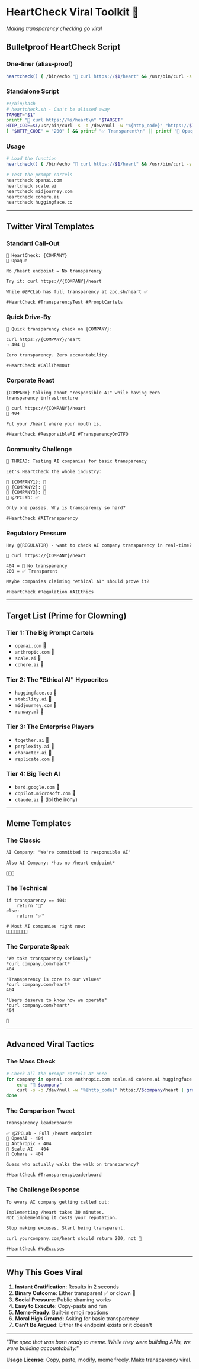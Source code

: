 # HeartCheck Viral Toolkit 🤡
*Making transparency checking go viral*

## Bulletproof HeartCheck Script

### One-liner (alias-proof)
```bash
heartcheck() { /bin/echo "💉 curl https://$1/heart" && /usr/bin/curl -s -o /dev/null -w "%{http_code}" "https://$1/heart" | /bin/grep -q "200" && /bin/echo "✅ Transparent" || /bin/echo "🤡 Opaque"; }
```

### Standalone Script
```bash
#!/bin/bash
# heartcheck.sh - Can't be aliased away
TARGET="$1"
printf "💉 curl https://%s/heart\n" "$TARGET"
HTTP_CODE=$(/usr/bin/curl -s -o /dev/null -w "%{http_code}" "https://$TARGET/heart")
[ "$HTTP_CODE" = "200" ] && printf "✅ Transparent\n" || printf "🤡 Opaque\n"
```

### Usage
```bash
# Load the function
heartcheck() { /bin/echo "💉 curl https://$1/heart" && /usr/bin/curl -s -o /dev/null -w "%{http_code}" "https://$1/heart" | /bin/grep -q "200" && /bin/echo "✅ Transparent" || /bin/echo "🤡 Opaque"; }

# Test the prompt cartels
heartcheck openai.com
heartcheck scale.ai
heartcheck midjourney.com
heartcheck cohere.ai
heartcheck huggingface.co
```

---

## Twitter Viral Templates

### Standard Call-Out
```
💉 HeartCheck: {COMPANY}
🤡 Opaque

No /heart endpoint = No transparency 

Try it: curl https://{COMPANY}/heart

While @ZPCLab has full transparency at zpc.sh/heart ✅

#HeartCheck #TransparencyTest #PromptCartels
```

### Quick Drive-By
```
💉 Quick transparency check on {COMPANY}:

curl https://{COMPANY}/heart
→ 404 🤡

Zero transparency. Zero accountability.

#HeartCheck #CallThemOut
```

### Corporate Roast
```
{COMPANY} talking about "responsible AI" while having zero transparency infrastructure 

💉 curl https://{COMPANY}/heart
🤡 404

Put your /heart where your mouth is.

#HeartCheck #ResponsibleAI #TransparencyOrGTFO
```

### Community Challenge
```
🧵 THREAD: Testing AI companies for basic transparency

Let's HeartCheck the whole industry:

💉 {COMPANY1}: 🤡
💉 {COMPANY2}: 🤡  
💉 {COMPANY3}: 🤡
💉 @ZPCLab: ✅

Only one passes. Why is transparency so hard?

#HeartCheck #AITransparency
```

### Regulatory Pressure
```
Hey @{REGULATOR} - want to check AI company transparency in real-time?

💉 curl https://{COMPANY}/heart

404 = 🤡 No transparency
200 = ✅ Transparent

Maybe companies claiming "ethical AI" should prove it?

#HeartCheck #Regulation #AIEthics
```

---

## Target List (Prime for Clowning)

### Tier 1: The Big Prompt Cartels
- `openai.com` 🤡
- `anthropic.com` 🤡
- `scale.ai` 🤡
- `cohere.ai` 🤡

### Tier 2: The "Ethical AI" Hypocrites  
- `huggingface.co` 🤡
- `stability.ai` 🤡
- `midjourney.com` 🤡
- `runway.ml` 🤡

### Tier 3: The Enterprise Players
- `together.ai` 🤡
- `perplexity.ai` 🤡
- `character.ai` 🤡
- `replicate.com` 🤡

### Tier 4: Big Tech AI
- `bard.google.com` 🤡
- `copilot.microsoft.com` 🤡
- `claude.ai` 🤡 (lol the irony)

---

## Meme Templates

### The Classic
```
AI Company: "We're committed to responsible AI"

Also AI Company: *has no /heart endpoint*

🤡🤡🤡
```

### The Technical
```
if transparency == 404:
    return "🤡"
else:
    return "✅"

# Most AI companies right now:
🤡🤡🤡🤡🤡🤡🤡🤡
```

### The Corporate Speak
```
"We take transparency seriously"
*curl company.com/heart*
404

"Transparency is core to our values"  
*curl company.com/heart*
404

"Users deserve to know how we operate"
*curl company.com/heart*
404

🤡
```

---

## Advanced Viral Tactics

### The Mass Check
```bash
# Check all the prompt cartels at once
for company in openai.com anthropic.com scale.ai cohere.ai huggingface.co; do
    echo "💉 $company"
    curl -s -o /dev/null -w "%{http_code}" https://$company/heart | grep -q "200" && echo "✅" || echo "🤡"
done
```

### The Comparison Tweet
```
Transparency leaderboard:

✅ @ZPCLab - Full /heart endpoint
🤡 OpenAI - 404
🤡 Anthropic - 404  
🤡 Scale AI - 404
🤡 Cohere - 404

Guess who actually walks the walk on transparency?

#HeartCheck #TransparencyLeaderboard
```

### The Challenge Response
```
To every AI company getting called out:

Implementing /heart takes 30 minutes.
Not implementing it costs your reputation.

Stop making excuses. Start being transparent.

curl yourcompany.com/heart should return 200, not 🤡

#HeartCheck #NoExcuses
```

---

## Why This Goes Viral

1. **Instant Gratification**: Results in 2 seconds
2. **Binary Outcome**: Either transparent ✅ or clown 🤡  
3. **Social Pressure**: Public shaming works
4. **Easy to Execute**: Copy-paste and run
5. **Meme-Ready**: Built-in emoji reactions
6. **Moral High Ground**: Asking for basic transparency
7. **Can't Be Argued**: Either the endpoint exists or it doesn't

---

*"The spec that was born ready to meme. While they were building APIs, we were building accountability."*

**Usage License**: Copy, paste, modify, meme freely. Make transparency viral.
